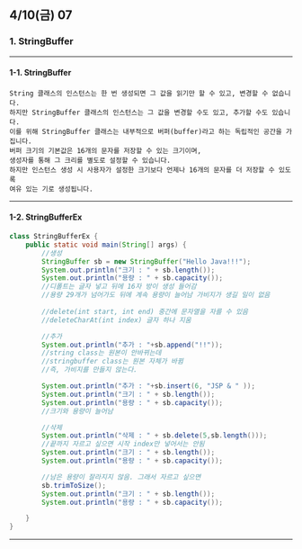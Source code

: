 ## 4/10(금) 07

### 1. StringBuffer

-----

#### 1-1. StringBuffer

	String 클래스의 인스턴스는 한 번 생성되면 그 값을 읽기만 할 수 있고, 변경할 수 없습니다.
	하지만 StringBuffer 클래스의 인스턴스는 그 값을 변경할 수도 있고, 추가할 수도 있습니다.
	이를 위해 StringBuffer 클래스는 내부적으로 버퍼(buffer)라고 하는 독립적인 공간을 가집니다.
	버퍼 크기의 기본값은 16개의 문자를 저장할 수 있는 크기이며, 
	생성자를 통해 그 크리를 별도로 설정할 수 있습니다.
	하지만 인스턴스 생성 시 사용자가 설정한 크기보다 언제나 16개의 문자를 더 저장할 수 있도록
	여유 있는 기로 생성됩니다.


-------------

#### 1-2. StringBufferEx

```java
class StringBufferEx {
	public static void main(String[] args) {
		//생성
		StringBuffer sb = new StringBuffer("Hello Java!!!");
		System.out.println("크기 : " + sb.length());
		System.out.println("용량 : " + sb.capacity());
		//디폴트는 글자 넣고 뒤에 16자 방이 생성 들어감 
		//용량 29개가 넘어가도 뒤에 계속 용량이 늘어남 가비지가 생길 일이 없음
		
		//delete(int start, int end) 중간에 문자열을 자를 수 있음
		//deleteCharAt(int index) 글자 하나 지움 

		//추가
		System.out.println("추가 : "+sb.append("!!"));
		//string class는 원본이 안바뀌는데 
		//stringbuffer class는 원본 자체가 바뀜 
		//즉, 가비지를 만들지 않는다.

		System.out.println("추가 : "+sb.insert(6, "JSP & " ));
		System.out.println("크기 : " + sb.length());
		System.out.println("용량 : " + sb.capacity());
		//크기와 용량이 늘어남

		//삭제
		System.out.println("삭제 : " + sb.delete(5,sb.length()));
		//끝까지 자르고 싶으면 시작 index만 넣어서는 안됨 
		System.out.println("크기 : " + sb.length());
		System.out.println("용량 : " + sb.capacity());

		//남은 용량이 잘라지지 않음. 그래서 자르고 싶으면 
		sb.trimToSize();
		System.out.println("크기 : " + sb.length());
		System.out.println("용량 : " + sb.capacity());

	}
}
```



----------------

#### 

```java

```



#### 



```java

```



#### 

```java

```





```java

```
